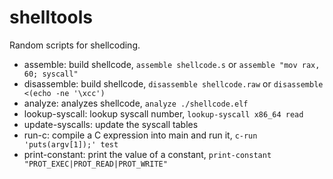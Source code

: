 # shelltools

Random scripts for shellcoding.

- assemble: build shellcode, `assemble shellcode.s` or `assemble "mov rax, 60; syscall"`
- disassemble: build shellcode, `disassemble shellcode.raw` or `disassemble <(echo -ne '\xcc')`
- analyze: analyzes shellcode, `analyze ./shellcode.elf`
- lookup-syscall: lookup syscall number, `lookup-syscall x86_64 read`
- update-syscalls: update the syscall tables
- run-c: compile a C expression into main and run it, `c-run 'puts(argv[1]);' test`
- print-constant: print the value of a constant, `print-constant "PROT_EXEC|PROT_READ|PROT_WRITE"`
